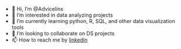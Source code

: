 - 👋 Hi, I’m @Advicelinx
- 👀 I’m interested in data analyzing projects
- 🌱 I’m currently learning python, R, SQL, and other data visualization tools
- 💞️ I’m looking to collaborate on DS projects
- 📫 How to reach me by [linkedin]('https://www.linkedin.com/in/zhongxian-zhang-7143b1101/')

<!---
Advicelinx/Advicelinx is a ✨ special ✨ repository because its `README.md` (this file) appears on your GitHub profile.
You can click the Preview link to take a look at your changes.
--->
